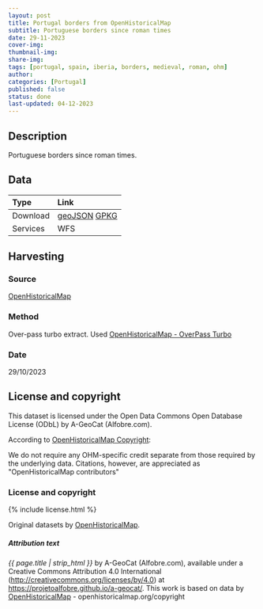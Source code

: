 ```yaml
---
layout: post
title: Portugal borders from OpenHistoricalMap
subtitle: Portuguese borders since roman times
date: 29-11-2023
cover-img: 
thumbnail-img: 
share-img: 
tags: [portugal, spain, iberia, borders, medieval, roman, ohm]
author: 
categories: [Portugal]
published: false
status: done
last-updated: 04-12-2023
---
```


## Description
Portuguese borders since roman times.

## Data
 
| Type | Link |
| :------ |:--- |
| Download | [geoJSON](https://github.com/projetoalfobre/alfobre-gis-repository/tree/main/Portugal/borders/openhistoricalmap) [GPKG](https://projetoalfobre.github.io/alfobre-gis-repository/Portugal/borders/openhistoricalmap/OHM_portugal_borders.gpkg) |
| Services |  WFS |


## Harvesting
### Source
[OpenHistoricalMap](https://www.openhistoricalmap.org/)

### Method
Over-pass turbo extract. Used [OpenHistoricalMap - OverPass Turbo](https://openhistoricalmap.github.io/overpass-turbo/)

### Date
29/10/2023

## License and copyright
This dataset is licensed under the Open Data Commons Open Database License (ODbL) by A-GeoCat (Alfobre.com).

According to [OpenHistoricalMap Copyright](https://www.openhistoricalmap.org/copyright):

We do not require any OHM-specific credit separate from those required by the underlying data. Citations, however, are appreciated as "OpenHistoricalMap contributors" 

### License and copyright

{% include license.html %}

Original datasets by [OpenHistoricalMap](https://www.openhistoricalmap.org/).

##### Attribution text
*{{ page.title | strip_html }}* by A-GeoCat (Alfobre.com), available under a Creative Commons Attribution 4.0 International (http://creativecommons.org/licenses/by/4.0) at https://projetoalfobre.github.io/a-geocat/. This work is based on data by [OpenHistoricalMap](https://www.openhistoricalmap.org/) - openhistoricalmap.org/copyright
